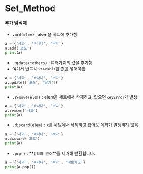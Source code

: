 # Set_Method

#### 추가 및 삭제

- `.add(elem)` : elem을 세트에 추가함

```python
a = {'사과', '바나나', '수박'}
a.add('포도')
print(a)
```

- `.update(*others)` : 여러가지의 값을 추가함
- 여기서 반드시 `iterable`한 값을 넣어야함

```python
a = {'사과', '바나나', '수박'}
a.update(['포도', '딸기'])
print(a)
```

- `.remove(elem)` : elem을 세트에서 삭제하고, 없으면 `KeyError`가 발생

```python
a = {'사과', '바나나', '수박'}
a.remove('사과')
print(a)
```

- `.discard(elem)` : x를 세트에서 삭제하고 없어도 에러가 발생하지 않음

```python
a = {'사과', '바나나', '수박'}
a.discard('포도')
print(a)
```

- `.pop()` : **`임의의 원소`**를 제거해 반환합니다.

```python
a = {'사과', '바나나', '수박', '아보카도'}
print(a.pop())
```



